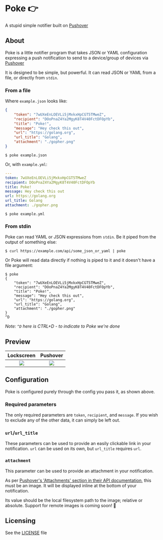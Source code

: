 # Poke 👉
A stupid simple notifier built on [Pushover](https://pushover.net/)

## About
Poke is a little notifier program that takes JSON or YAML configuration expressing a push notification to send to a device/group of devices via [Pushover](https://pushover.net/)

It is designed to be simple, but powerful. It can read JSON or YAML from a file, or directly from `stdin`.

### From a file
Where `example.json` looks like:
```json
{
    "token": "7wUXeEnLOEVLi5jMxkxHpCGT5TMweZ",
    "recipient": "DOoPnaZ4Ya2MgyK8T4V40FctDFOpYb",
    "title": "Poke!",
    "message": "Hey check this out",
    "url": "https://golang.org",
    "url_title": "Golang",
    "attachment": "./gopher.png"
}
```

`$ poke example.json`

Or, with `example.yml`:
```yaml
---
token: 7wUXeEnLOEVLi5jMxkxHpCGT5TMweZ
recipient: DOoPnaZ4Ya2MgyK8T4V40FctDFOpYb
title: Poke!
message: Hey check this out
url: https://golang.org
url_title: Golang
attachment: ./gopher.png

```

`$ poke example.yml`

### From stdin
Poke can read YAML or JSON expressions from `stdin`.
Be it piped from the output of something else:
```
$ curl https://example.com/api/some_json_or_yaml | poke
```

Or Poke will read data directly if nothing is piped to it and it doesn't have a file argument:
```
$ poke
{
    "token": "7wUXeEnLOEVLi5jMxkxHpCGT5TMweZ",
    "recipient": "DOoPnaZ4Ya2MgyK8T4V40FctDFOpYb",
    "title": "Poke!",
    "message": "Hey check this out",
    "url": "https://golang.org",
    "url_title": "Golang",
    "attachment": "./gopher.png"
}
^D
```
*Note: `^D` here is CTRL+D - to indicate to Poke we're done*

## Preview
Lockscreen                 |  Pushover
:-------------------------:|:-------------------------:
![](https://i.imgur.com/Gf0WDdY.png) | ![](https://i.imgur.com/OU1qOtK.png)

## Configuration
Poke is configured purely through the config you pass it, as shown above.

### Required parameters
The only required parameters are `token`, `recipient`, and `message`.
If you wish to exclude any of the other data, it can simply be left out.

### `url`/`url_title`
These parameters can be used to provide an easily clickable link in your notification.
`url` can be used on its own, but `url_title` requires `url`.

### `attachment`
This parameter can be used to provide an attachment in your notification.

As per [Pushover's 'Attachments' section in their API documentation](https://pushover.net/api#attachments), this must be an image.
It will be displayed inline at the bottom of your notification.

Its value should be the local filesystem path to the image; relative or absolute.
Support for remote images is coming soon! 💪

## Licensing
See the [LICENSE](LICENSE) file
